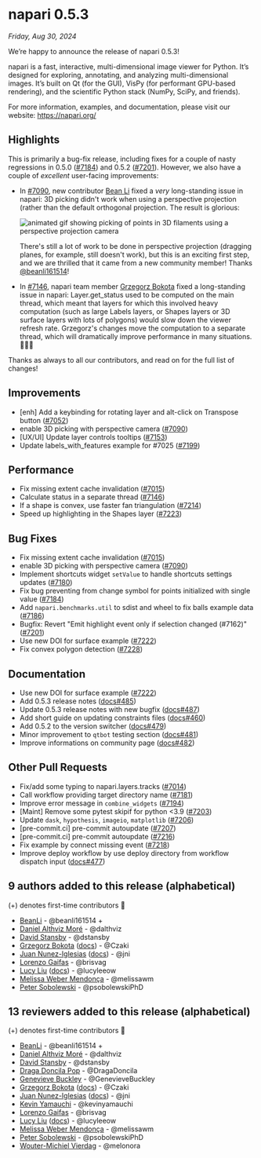 # napari 0.5.3

*Friday, Aug 30, 2024*

We’re happy to announce the release of napari 0.5.3!

napari is a fast, interactive, multi-dimensional image viewer for Python. It’s designed for exploring, annotating, and analyzing multi-dimensional images. It’s built on Qt (for the GUI), VisPy (for performant GPU-based rendering), and the scientific Python stack (NumPy, SciPy, and friends).

For more information, examples, and documentation, please visit our website: https://napari.org/

## Highlights

This is primarily a bug-fix release, including fixes for a couple of nasty
regressions in 0.5.0 ([#7184](https://github.com/napari/napari/pull/7184)) and
0.5.2 ([#7201](https://github.com/napari/napari/pull/7201)). However, we also
have a couple of *excellent* user-facing improvements:

- In [#7090](https://github.com/napari/napari/pull/7090), new contributor [Bean
  Li](https://github.com/beanli161514) fixed a *very* long-standing issue in
  napari: 3D picking didn't work when using a perspective projection (rather
  than the default orthogonal projection. The result is glorious:

  ![animated gif showing picking of points in 3D filaments using a perspective projection camera](https://github.com/user-attachments/assets/58036c3c-5776-4f13-bb49-562334b53834)

  There's still a lot of work to be done in perspective projection (dragging
  planes, for example, still doesn't work), but this is an exciting first step,
  and we are thrilled that it came from a new community member! Thanks
  [@beanli161514](https://github.com/beanli161514)!

- In [#7146](https://github.com/napari/napari/pull/7146), napari team member
  [Grzegorz Bokota](https://github.com/Czaki) fixed a long-standing issue in
  napari: Layer.get_status used to be computed on the main thread, which meant
  that layers for which this involved heavy computation (such as large Labels
  layers, or Shapes layers or 3D surface layers with lots of polygons) would
  slow down the viewer refresh rate. Grzegorz's changes move the computation to
  a separate thread, which will dramatically improve performance in many
  situations. 🚀🚀🚀

Thanks as always to all our contributors, and read on for the full list of
changes!

## Improvements

- [enh] Add a keybinding for rotating layer and alt-click on Transpose button ([#7052](https://github.com/napari/napari/pull/7052))
- enable 3D picking with perspective camera ([#7090](https://github.com/napari/napari/pull/7090))
- [UX/UI] Update layer controls tooltips ([#7153](https://github.com/napari/napari/pull/7153))
- Update labels_with_features example for #7025 ([#7199](https://github.com/napari/napari/pull/7199))

## Performance

- Fix missing extent cache invalidation ([#7015](https://github.com/napari/napari/pull/7015))
- Calculate status in a separate thread ([#7146](https://github.com/napari/napari/pull/7146))
- If a shape is convex, use faster fan triangulation ([#7214](https://github.com/napari/napari/pull/7214))
- Speed up highlighting in the Shapes layer ([#7223](https://github.com/napari/napari/pull/7223))

## Bug Fixes

- Fix missing extent cache invalidation ([#7015](https://github.com/napari/napari/pull/7015))
- enable 3D picking with perspective camera ([#7090](https://github.com/napari/napari/pull/7090))
- Implement shortcuts widget `setValue` to handle shortcuts settings updates ([#7180](https://github.com/napari/napari/pull/7180))
- Fix bug preventing from change symbol for points initialized with single value ([#7184](https://github.com/napari/napari/pull/7184))
- Add `napari.benchmarks.util` to sdist and wheel to fix balls example data ([#7186](https://github.com/napari/napari/pull/7186))
- Bugfix: Revert "Emit highlight event only if selection changed (#7162)" ([#7201](https://github.com/napari/napari/pull/7201))
- Use new DOI for surface example ([#7222](https://github.com/napari/napari/pull/7222))
-  Fix convex polygon detection ([#7228](https://github.com/napari/napari/pull/7228))

## Documentation

- Use new DOI for surface example ([#7222](https://github.com/napari/napari/pull/7222))
- Add 0.5.3 release notes ([docs#485](https://github.com/napari/docs/pull/485))
- Update 0.5.3 release notes with new bugfix ([docs#487](https://github.com/napari/docs/pull/487))
- Add short guide on updating constraints files ([docs#460](https://github.com/napari/docs/pull/460))
- Add 0.5.2 to the version switcher ([docs#479](https://github.com/napari/docs/pull/479))
- Minor improvement to `qtbot` testing section ([docs#481](https://github.com/napari/docs/pull/481))
- Improve informations on community page ([docs#482](https://github.com/napari/docs/pull/482))

## Other Pull Requests

- Fix/add some typing to napari.layers.tracks ([#7014](https://github.com/napari/napari/pull/7014))
- Call workflow providing target directory name ([#7181](https://github.com/napari/napari/pull/7181))
- Improve error message in `combine_widgets` ([#7194](https://github.com/napari/napari/pull/7194))
- [Maint] Remove some pytest skipif for python <3.9 ([#7203](https://github.com/napari/napari/pull/7203))
- Update `dask`, `hypothesis`, `imageio`, `matplotlib` ([#7206](https://github.com/napari/napari/pull/7206))
- [pre-commit.ci] pre-commit autoupdate ([#7207](https://github.com/napari/napari/pull/7207))
- [pre-commit.ci] pre-commit autoupdate ([#7216](https://github.com/napari/napari/pull/7216))
- Fix example by connect missing event ([#7218](https://github.com/napari/napari/pull/7218))
- Improve deploy workflow by use deploy directory from workflow dispatch input  ([docs#477](https://github.com/napari/docs/pull/477))

## 9 authors added to this release (alphabetical)

(+) denotes first-time contributors 🥳

- [BeanLi](https://github.com/napari/napari/commits?author=beanli161514) - @beanli161514 +
- [Daniel Althviz Moré](https://github.com/napari/napari/commits?author=dalthviz) - @dalthviz
- [David Stansby](https://github.com/napari/napari/commits?author=dstansby) - @dstansby
- [Grzegorz Bokota](https://github.com/napari/napari/commits?author=Czaki) ([docs](https://github.com/napari/docs/commits?author=Czaki))  - @Czaki
- [Juan Nunez-Iglesias](https://github.com/napari/napari/commits?author=jni) ([docs](https://github.com/napari/docs/commits?author=jni))  - @jni
- [Lorenzo Gaifas](https://github.com/napari/napari/commits?author=brisvag) - @brisvag
- [Lucy Liu](https://github.com/napari/napari/commits?author=lucyleeow) ([docs](https://github.com/napari/docs/commits?author=lucyleeow))  - @lucyleeow
- [Melissa Weber Mendonça](https://github.com/napari/docs/commits?author=melissawm) - @melissawm
- [Peter Sobolewski](https://github.com/napari/napari/commits?author=psobolewskiPhD) - @psobolewskiPhD


## 13 reviewers added to this release (alphabetical)

(+) denotes first-time contributors 🥳

- [BeanLi](https://github.com/napari/napari/commits?author=beanli161514) - @beanli161514 +
- [Daniel Althviz Moré](https://github.com/napari/napari/commits?author=dalthviz) - @dalthviz
- [David Stansby](https://github.com/napari/napari/commits?author=dstansby) - @dstansby
- [Draga Doncila Pop](https://github.com/napari/docs/commits?author=DragaDoncila) - @DragaDoncila
- [Genevieve Buckley](https://github.com/napari/docs/commits?author=GenevieveBuckley) - @GenevieveBuckley
- [Grzegorz Bokota](https://github.com/napari/napari/commits?author=Czaki) ([docs](https://github.com/napari/docs/commits?author=Czaki))  - @Czaki
- [Juan Nunez-Iglesias](https://github.com/napari/napari/commits?author=jni) ([docs](https://github.com/napari/docs/commits?author=jni))  - @jni
- [Kevin Yamauchi](https://github.com/napari/docs/commits?author=kevinyamauchi) - @kevinyamauchi
- [Lorenzo Gaifas](https://github.com/napari/napari/commits?author=brisvag) - @brisvag
- [Lucy Liu](https://github.com/napari/napari/commits?author=lucyleeow) ([docs](https://github.com/napari/docs/commits?author=lucyleeow))  - @lucyleeow
- [Melissa Weber Mendonça](https://github.com/napari/docs/commits?author=melissawm) - @melissawm
- [Peter Sobolewski](https://github.com/napari/napari/commits?author=psobolewskiPhD) - @psobolewskiPhD
- [Wouter-Michiel Vierdag](https://github.com/napari/docs/commits?author=melonora) - @melonora

